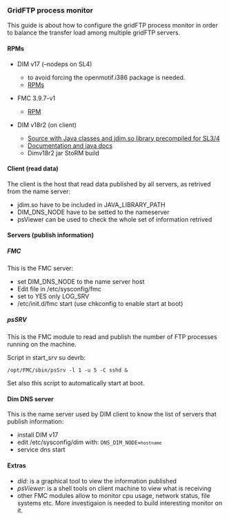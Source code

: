 ### GridFTP process monitor

This guide is about how to configure the gridFTP process monitor in order to balance the transfer load among multiple gridFTP servers.

#### RPMs

* DIM v17 (–nodeps on SL4)

  * to avoid forcing the openmotif.i386 package is needed.
  * [RPMs](http://lhcb-daq.web.cern.ch/lhcb-daq/online-rpm-repo/index.html)

* FMC 3.9.7-v1

  * [RPM](http://lhcb-daq.web.cern.ch/lhcb-daq/online-rpm-repo/index.html)

* DIM v18r2 (on client)

  * [Source with Java classes and jdim.so library precompiled for SL3/4](http://dim.web.cern.ch/dim/dim_unix.html)
  * [Documentation and java docs](http://dim.web.cern.ch/dim/)
  * Dimv18r2 jar StoRM build

#### Client (read data)

The client is the host that read data published by all servers, as retrived from the name server:

*  jdim.so have to be included in JAVA\_LIBRARY\_PATH
*  DIM\_DNS\_NODE have to be setted to the nameserver
*  psViewer can be used to check the whole set of information retrived

#### Servers (publish information)

##### FMC

This is the FMC server:

* set DIM\_DNS\_NODE to the name server host
* Edit file in /etc/sysconfig/fmc
* set to YES only LOG\_SRV
* /etc/init.d/fmc start (use chkconfig to enable start at boot)

##### psSRV

This is the FMC module to read and publish the number of FTP processes running on the machine.

Script in start\_srv su devrb:

	/opt/FMC/sbin/psSrv -l 1 -u 5 -C sshd &

Set also this script to automatically start at boot.

#### Dim DNS server

This is the name server used by DIM client to know the list of servers that publish information:

* install DIM v17
* edit /etc/sysconfig/dim with: <code>DNS\_DIM\_NODE=`hostname`</code>
* service dns start

#### Extras

* *did*: is a graphical tool to view the information published
* *psViewer*: is a shell tools on client machine to view what is receiving
* other FMC modules allow to monitor cpu usage, network status, file systems etc. More investigaion is needed to build interesting monitor on it.